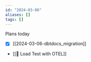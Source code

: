 ```yaml
---
id: "2024-03-06"
aliases: []
tags: []
---
```



Plans today
- [x] [[2024-03-06-dbtdocs_migration]]
* [[🎯 Load Test with OTEL]]



